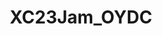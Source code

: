 ---
title: XC23Jam_OYDC
redirect_to: https://jamboard.google.com/d/1Y2c7j4vp_VhN9pibfhBFlgxI1FxK7aJqxUIWOWulKrg/edit?usp=sharing
redirect_from: 
  - /XC23Jam_OYDC
  - /xc23jam_oydc
---